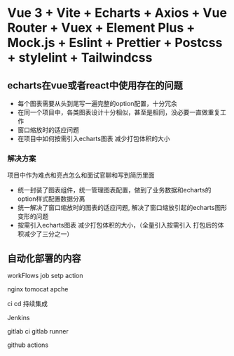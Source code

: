 # Vue 3 + Vite + Echarts + Axios + Vue Router + Vuex + Element Plus + Mock.js + Eslint + Prettier + Postcss + stylelint + Tailwindcss

## echarts在vue或者react中使用存在的问题
- 每个图表需要从头到尾写一遍完整的option配置，十分冗余
- 在同一个项目中，各类图表设计十分相似，甚至是相同，没必要一直做重复工作
- 窗口缩放时的适应问题
- 在项目中如何按需引入echarts图表 减少打包体积的大小


### 解决方案
项目中作为难点和亮点怎么和面试官聊和写到简历里面

- 统一封装了图表组件，统一管理图表配置，做到了业务数据和echarts的 option样式配置数据分离
- 统一解决了窗口缩放时的图表的适应问题, 解决了窗口缩放引起的echarts图形变形的问题
- 按需引入echarts图表 减少打包体积的大小，（全量引入按需引入 打包后的体积减少了三分之一）


## 自动化部署的内容  
workFlows
job
setp 
action 

nginx tomocat apche

ci cd 持续集成


Jenkins

gitlab ci
gitlab runner

github actions



